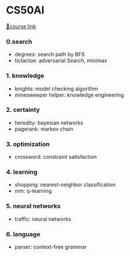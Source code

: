 # CS50AI

[🤍course link](https://cs50.harvard.edu/ai/2024/)


### 0.search
- degrees: search path by BFS 
- tictactoe: adversarial Search, minimax
    
### 1. knowledge
- knights: model checking algorithm
- minesweeper helper:  knowledge engineering

### 2. certainty
- heredity: bayesian networks
- pagerank: markov chain

### 3. optimization
- crossword: constraint satisfaction
   
### 4. learning
- shopping: nearest-neighbor classification
- nim: q-learning

### 5. neural networks
- traffic: neural networks

### 6. language
- parser: context-free grammar